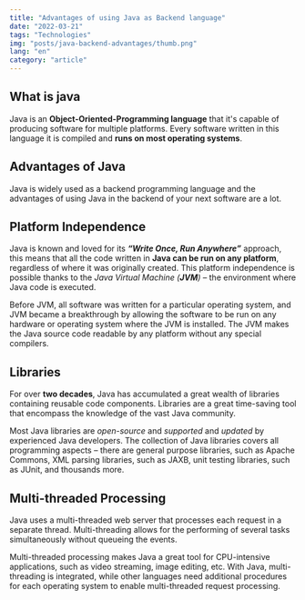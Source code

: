 ```yaml
---
title: "Advantages of using Java as Backend language"
date: "2022-03-21"
tags: "Technologies"
img: "posts/java-backend-advantages/thumb.png"
lang: "en"
category: "article"
---
```


## What is java

Java is an **Object-Oriented-Programming language** that it's capable of producing software for multiple platforms. Every software written in this language it is compiled and **runs on most operating systems**.

## Advantages of Java

Java is widely used as a backend programming language and the advantages of using Java in the backend of your next software are a lot.

## Platform Independence

Java is known and loved for its **_“Write Once, Run Anywhere”_** approach, this means that all the code written in **Java can be run on any platform**, regardless of where it was originally created. This platform independence is possible thanks to the _Java Virtual Machine (**JVM**)_ – the environment where Java code is executed.

Before JVM, all software was written for a particular operating system, and JVM became a breakthrough by allowing the software to be run on any hardware or operating system where the JVM is installed. The JVM makes the Java source code readable by any platform without any special compilers.

## Libraries

For over **two decades**, Java has accumulated a great wealth of libraries containing reusable code components. Libraries are a great time-saving tool that encompass the knowledge of the vast Java community.

Most Java libraries are _open-source_ and _supported_ and _updated_ by experienced Java developers. The collection of Java libraries covers all programming aspects – there are general purpose libraries, such as Apache Commons, XML parsing libraries, such as JAXB, unit testing libraries, such as JUnit, and thousands more.

## Multi-threaded Processing

Java uses a multi-threaded web server that processes each request in a separate thread. Multi-threading allows for the performing of several tasks simultaneously without queueing the events.

Multi-threaded processing makes Java a great tool for CPU-intensive applications, such as video streaming, image editing, etc. With Java, multi-threading is integrated, while other languages need additional procedures for each operating system to enable multi-threaded request processing.
